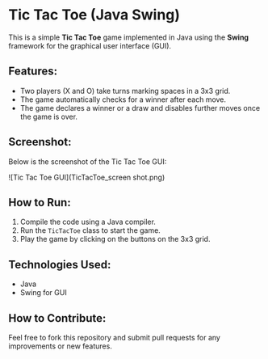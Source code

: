 # Tic Tac Toe (Java Swing)

This is a simple **Tic Tac Toe** game implemented in Java using the **Swing** framework for the graphical user interface (GUI).

## Features:
- Two players (X and O) take turns marking spaces in a 3x3 grid.
- The game automatically checks for a winner after each move.
- The game declares a winner or a draw and disables further moves once the game is over.

## Screenshot:
Below is the screenshot of the Tic Tac Toe GUI:

![Tic Tac Toe GUI](TicTacToe_screen shot.png)

## How to Run:
1. Compile the code using a Java compiler.
2. Run the `TicTacToe` class to start the game.
3. Play the game by clicking on the buttons on the 3x3 grid.

## Technologies Used:
- Java
- Swing for GUI

## How to Contribute:
Feel free to fork this repository and submit pull requests for any improvements or new features.
